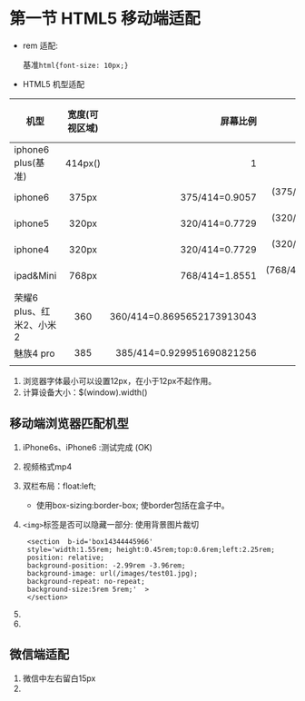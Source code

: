 # 第一节 HTML5 移动端适配
- rem 适配:

    基准`html{font-size: 10px;}`

- HTML5 机型适配

| 机型 | 宽度(可视区域) | 屏幕比例 |Html font-site|元素宽度(px)|元素宽度(rem)|
| -----|:----:| ----:|----:|----:|----:|
| iphone6 plus(基准)| 414px()   | 1    | 10px|200px|10rem|
|iphone6|375px|375/414=0.9057|(375/414)*10=9.058 px|||
|iphone5|320px|320/414=0.7729|(320/414)*10=7.729 px|||
|iphone4|320px|320/414=0.7729|(320/414)*10=7.729 px|||
|ipad&Mini|768px|768/414=1.8551|(768/414)*10=18.551 px||...|
|荣耀6 plus、红米2、小米2|360|360/414=0.8695652173913043||||
|魅族4 pro|385|385/414=0.929951690821256||||
|||||||

1. 浏览器字体最小可以设置12px，在小于12px不起作用。
2. 计算设备大小：$(window).width()

## 移动端浏览器匹配机型
1. iPhone6s、iPhone6 :测试完成 (OK)
2. 视频格式mp4
3. 双栏布局：float:left;
    - 使用box-sizing:border-box; 使border包括在盒子中。
4. `<img>`标签是否可以隐藏一部分:
    使用背景图片裁切
    
        <section  b-id='box14344445966' 
        style='width:1.55rem; height:0.45rem;top:0.6rem;left:2.25rem; 
        position: relative;
        background-position: -2.99rem -3.96rem;
        background-image: url(/images/test01.jpg);
        background-repeat: no-repeat;
        background-size:5rem 5rem;'  >
        </section>
5. 
6. 


## 微信端适配
1. 微信中左右留白15px
2. 






